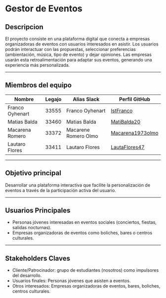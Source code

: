 # Gestor de Eventos

## Descripcion

El proyecto consiste en una plataforma digital que conecta a empresas organizadoras de eventos con usuarios interesados en asistir. Los usuarios podrán interactuar con las propuestas, seleccionar preferencias (ambientación, música, tipo de evento) y dejar opiniones. Las empresas usarán esta retroalimentación para adaptar sus eventos, generando una experiencia más personalizada.

---

## Miembros del equipo

| Nombre           | Legajo | Alias Slack      | Perfil GitHub                                   |
|------------------|--------|------------------|--------------------------------------------------|
| Franco Oyhenart  | 33555  | Franco Oyhenart  | [IstFranco](https://github.com/IstFranco)       |
| Matias Balda     | 33460  | Matias Balda     | [MatiBalda20](https://github.com/MatiBalda20)   |
|Macarena Romero   | 33372  | Macarene Romero Olmo | [Macarena1973olmo](https://github.com/Macarena1973olmo) |
| Lautaro Flores   | 33411  | Lautaro Flores   | [LautaFlores47](https://github.com/LautaroFlores47) |

---

## Objetivo principal

Desarrollar una plataforma interactiva que facilite la personalización de eventos a través de la participación activa del usuario.

---

## Usuarios Principales

- Personas jóvenes interesadas en eventos sociales (conciertos, fiestas, salidas nocturnas).
- Empresas organizadoras de eventos como boliches, bares o centros culturales.

---

## Stakeholders Claves

- Cliente/Patrocinador: grupo de estudiantes (nosotros) como impulsores del desarrollo.
- Usuarios finales: Personas jóvenes que asisten a eventos.
- Otros interesados: Empresas organizadoras de eventos, bares, boliches, centros culturales.
